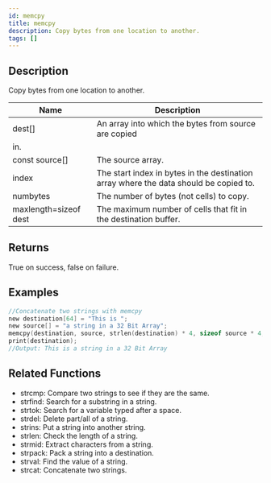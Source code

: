 ```yaml
---
id: memcpy
title: memcpy
description: Copy bytes from one location to another.
tags: []
---
```


## Description

Copy bytes from one location to another.


| Name | Description |
|------|-------------|
|dest[] | An array into which the bytes from source are copied
in.|
|const source[] | The source array.|
|index | The start index in bytes in the destination array where the data should be copied to.|
|numbytes | The number of bytes (not cells) to copy.|
|maxlength=sizeof dest | The maximum number of cells that fit in the destination buffer.|


## Returns

True on success, false on failure.


## Examples


```c
//Concatenate two strings with memcpy
new destination[64] = "This is ";
new source[] = "a string in a 32 Bit Array";
memcpy(destination, source, strlen(destination) * 4, sizeof source * 4, sizeof destination);
print(destination);
//Output: This is a string in a 32 Bit Array
```


## Related Functions


-  strcmp: Compare two strings to see if they are the same.
-  strfind: Search for a substring in a string.
-  strtok: Search for a variable typed after a space.
-  strdel: Delete part/all of a string.
-  strins: Put a string into another string.
-  strlen: Check the length of a string.
-  strmid: Extract characters from a string.
-  strpack: Pack a string into a destination.
-  strval: Find the value of a string.
-  strcat: Concatenate two strings.